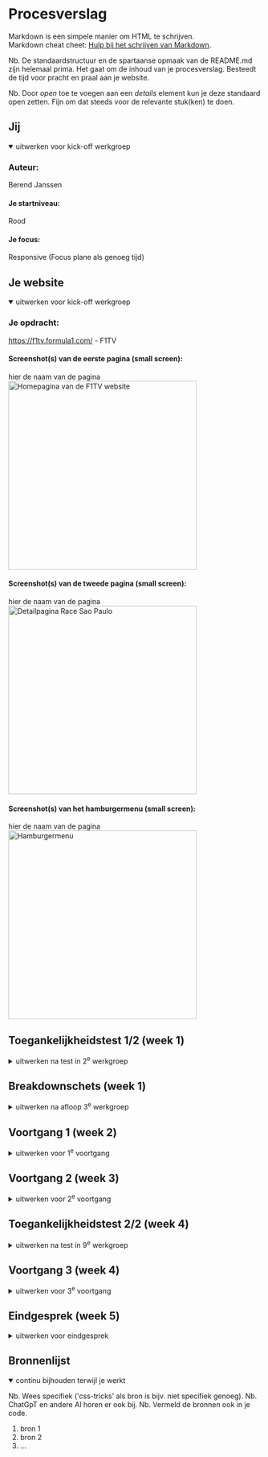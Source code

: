 # Procesverslag
Markdown is een simpele manier om HTML te schrijven.  
Markdown cheat cheet: [Hulp bij het schrijven van Markdown](https://github.com/adam-p/markdown-here/wiki/Markdown-Cheatsheet).

Nb. De standaardstructuur en de spartaanse opmaak van de README.md zijn helemaal prima. Het gaat om de inhoud van je procesverslag. Besteedt de tijd voor pracht en praal aan je website.

Nb. Door *open* toe te voegen aan een *details* element kun je deze standaard open zetten. Fijn om dat steeds voor de relevante stuk(ken) te doen.





## Jij

<details open>
  <summary>uitwerken voor kick-off werkgroep</summary>

  ### Auteur:
  Berend Janssen

  #### Je startniveau:
  Rood

  #### Je focus:
  Responsive (Focus plane als genoeg tijd)
 
</details>





## Je website

<details open>
  <summary>uitwerken voor kick-off werkgroep</summary>

  ### Je opdracht:
  https://f1tv.formula1.com/ - F1TV

  #### Screenshot(s) van de eerste pagina (small screen): 
  hier de naam van de pagina  
  <img src="readme-images/F1-TV-Hoofdpagina.png" width="375px" alt="Homepagina van de F1TV website">

  #### Screenshot(s) van de tweede pagina (small screen):
  hier de naam van de pagina  
  <img src="readme-images/F1-TV-2024-Grand-Prix-van-São-Paulo.png" width="375px" alt="Detailpagina Race Sao Paulo">

  #### Screenshot(s) van het hamburgermenu (small screen):
  hier de naam van de pagina  
  <img src="readme-images/F1-TV-2024-Hamburger-Menu.png" width="375px" alt="Hamburgermenu">
 
</details>



## Toegankelijkheidstest 1/2 (week 1)

<details>
  <summary>uitwerken na test in 2<sup>e</sup> werkgroep</summary>

  ### Bevindingen eigen tests
  - Optie voor grotere tekst is erg fijn voor mensen die slechtziend zijn, afhankelijk van hoe slechtziend iemand is zien zij toch wel echt heel weinig
  - Wanneer ik een speciefieke website op wil zoeken, en die vervolgens goed wil navigeren, terwijl ik een ballon probeer hoog te houden blijkt dit best lastig. 
  - Met vingers aan elkaar gebonden merkte ik weinig problemen vergeleken met normaal. Ik zou ook niet weten hoe je dit soort gebruikers kunt helpen vanuit je website.
  - Voor mensen met parkinsons of spasme kan ik begrijpen dat het gebruiken van een toetsenbord erg hinderlijk kan zijn. Voor hun is het erg handig als zij websites kunnen navigeren met maar een knop.

  ### Bevindingen F1TV Website met narrator
  HOMEPAGINA
  - Wanneer je op de landingspagina aankomt is het eerste wat voorgelezen wordt de naam van je account. Deze staat rechtsboven. Dit vind ik een beetje verwarrend, zelf zou ik gewoon linksboven beginnen denk ik.
  - Vervolgens kan je makkelijk door het primaire menu tabben, wel weer van recht naar links ipv links naar rechts.
  - Na het primaire menu kom je in het secundaire menu. Hier tab je wel doorheen van links naar rechts. 
  - Door de content heen tabben werkt allemaal best goed. Het enige wat ik opmerkelijk vond is dat de knoppen waarmee je door een slideshow scrollt allemaal 'button' heetten en niet bijvoorbeeld 'button slide naar links' of   
    'button slide naar rechts'
  - Bij de carrousellen van de 'Laatste race', 'verder kijken' en 'Populaire races uit het archief' moet je door alle opties heen tabben voordat je naar de volgende rij op de homepagina kan. Bij alle andere carousellen is dit 
    niet het geval.
  - De knoppen om naar de app of play store te gaan worden gewoon voorgelezen als 'i-m-g'.

  DETAILPAGINA
  - 


  ### WCAG Analyse 1
  <img src="readme-images/WCAG-Analyse/WhatsApp Image 2024-12-06 at 12.12.25.jpeg" alt="WCAG analyse 1 pagina 1">
  <img src="readme-images/WCAG-Analyse/WhatsApp Image 2024-12-06 at 12.12.26 (3).jpeg" alt="WCAG analyse 1 pagina 2">
  <img src="readme-images/WCAG-Analyse/WhatsApp Image 2024-12-06 at 12.12.26 (2).jpeg" alt="WCAG analyse 1 pagina 3">
  <img src="readme-images/WCAG-Analyse/WhatsApp Image 2024-12-06 at 12.12.26 (1).jpeg" alt="WCAG analyse 1 pagina 4">
  <img src="readme-images/WCAG-Analyse/WhatsApp Image 2024-12-06 at 12.12.26.jpeg" alt="WCAG analyse 1 pagina 5">

</details>



## Breakdownschets (week 1)

<details>
  <summary>uitwerken na afloop 3<sup>e</sup> werkgroep</summary>

  ### Homepagina: 
  <img src="readme-images/Pagina-1-Analyse.png" width="375px" alt="breakdown van de hele pagina">

  ### Detailpagina: 
  <img src="readme-images/Pagina-2-Analyse.png" width="375px" alt="breakdown van een dynamisch deel">

  ### Hamburger-menu: 
  <img src="readme-images/Hamburgermenu-Analyse.png" width="375px" alt="breakdown van nog een dynamisch deel">
</details>





## Voortgang 1 (week 2)

<details>
  <summary>uitwerken voor 1<sup>e</sup> voortgang</summary>

  ### Stand van zaken
  hier dit ging goed & dit was lastig (neem ook screenshots op van delen van je website en code)

  HTML bestandje opbouwen ging makkelijk, hier en daaralleen niet de beste tags gekozen. Had in eerste instantie wat problemen met het goed sticky krijgen van de header maar dat duurde niet al te lang.


  ### Agenda voor meeting
  samen met je groepje opstellen

  | student 1      | student 2          | student 3    | student 4        |
  | ---            | ---                | ---          | ---              |
  | nvt            | nvt                | nvt          | nvt              |
  |                |                    |              |                  |
  | ...            | ...                | ...          | ...              |
  


  ### Verslag van meeting
  hier na afloop snel de uitkomsten van de meeting vastleggen

  - F!TV website veranderd afhankelijk voor van of er een race-weekend aan de gang is
  - Buttons linken naar punt in dezelfde pagina, A's (anchors) naar andere pagina's
  - Sections & articles moeten een H element bevatten, anders div
  - Kleine 'F1 logo tags' kunnen gedaan worden met border-left
  - Hele eerste carousel in header
  - H1 is abonneren op F1TV

</details>





## Voortgang 2 (week 3)

<details>
  <summary>uitwerken voor 2<sup>e</sup> voortgang</summary>

  ### Stand van zaken
  hier dit ging goed & dit was lastig (neem ook screenshots op van delen van je website en code)

  - Hamburgermenu gelukt, alleen niet goed sticky
  - Lastig om te weten in wat voor situaties flexbox of grid handiger is
  - Wat zijn precies de regeltjes rondom classes en id's
  - Dingen wel in hamburger op ene pagina maar niet op andere
  - Beste manier om een carousel te maken


  ### Agenda voor meeting
  samen met je groepje opstellen

  | student 1      | student 2          | student 3    | student 4        |
  | ---            | ---                | ---          | ---              |
  | Hamburgermenu  | nvt                | nvt          | nvt              |
  | Classes & id's |                    |              |                  |
  | Carousellen    |                    |              |                  |
  | ...            | ...                | ...          | ...              |


  ### Verslag van meeting
  hier na afloop snel de uitkomsten van de meeting vastleggen

  - Open Sans proberen zonder link in html
  - Lokale font doen via CSS
  - Voor carousellen, articles met id uitwisselen via anchors met hrefjes
  - Zorgen dat iedere section en article een H heeft
  - Hamburgermenu div position fixen, juiste hoogte geven en dan overflow: scroll

</details>





## Toegankelijkheidstest 2/2 (week 4)

<details>
  <summary>uitwerken na test in 9<sup>e</sup> werkgroep</summary>

  ### Bevindingen
  Lijst met je bevindingen die in de test naar voren kwamen (geef ook aan wat er verbeterd is):

 - Buttons hebben geen naam maar heten gewoon button
 - Narrator zegt op gekke plekken dat hij niet verder kan tabben, bijvoorbeeld in het hamburgermenu gaat hij niet verder dan 'Authentics'
 - Na het doorlopen van de algemene header gaat de narrator automatisch het hamburgermenu in ookal is deze niet geopend.
 - Kleine 'buttons' om aan te geven in welk deel van het carousel je zit worden ook opgenoemd.
 - Wanneer je enkel met tab door de pagina gaat slaat hij alle artikelen over en gaat hij alleen maar langs de buttons en links.
 - Geen manier om door alle losse carousel items te klikken.
 - Bijna overal mist alt tekst.



  ### WCAG Analyse 2

  <img src="readme-images/WCAG-Analyse/WhatsApp Image 2024-12-06 at 12.12.26 (4).jpeg" alt="WCAG analyse 2 pagina 1">
  <img src="readme-images/WCAG-Analyse/WhatsApp Image 2024-12-06 at 12.12.26 (8).jpeg" alt="WCAG analyse 2 pagina 2">
  <img src="readme-images/WCAG-Analyse/WhatsApp Image 2024-12-06 at 12.12.26 (7).jpeg" alt="WCAG analyse 2 pagina 3">
  <img src="readme-images/WCAG-Analyse/WhatsApp Image 2024-12-06 at 12.12.26 (6).jpeg" alt="WCAG analyse 2 pagina 4">
  <img src="readme-images/WCAG-Analyse/WhatsApp Image 2024-12-06 at 12.12.26 (5).jpeg" alt="WCAG analyse 2 pagina 5">

 </details>

 





## Voortgang 3 (week 4)

<details>
  <summary>uitwerken voor 3<sup>e</sup> voortgang</summary>

  ### Stand van zaken
  hier dit ging goed & dit was lastig (neem ook screenshots op van delen van je website en code)

To Do:
  - Svg's voor standaard modus stylen in css
  - Roots aanmaken voor kleuren op pagina           (check)
  - Animatie hamburger menu sluiten                 (check)
  - Hamburgermenu responsive tot bepaalde grootte   (check)
  - Carousellen
  - Repsonsive maken
  - Dark mode (has()) + toggle zou mooi zijn 
  - Video & geluid embedden pagina 2?               (check)
  - On hover en en click toevoegen buttons & links
  - Zoekbalk waarin je kan typen
  - Toetsenbord shortcuts
  - Afbeeldingen vervangen voor hogere kwaliteit?
  - Logo klikbaar maken voor naar homepagina        (check)


  ### Agenda voor meeting
  samen met je groepje opstellen

  | student 1      | student 2          | student 3    | student 4        |
  | ---            | ---                | ---          | ---              |
  | Hoe responsive | nvt                | nvt          | nvt              |
  | moet header?   |                    |              |                  |
  |                |                    |              |                  |
  | Animatie menu  |                    |              |                  |
  | sluiten?       |                    |              |                  |
  |                |                    |              |                  |
  | Carousel twee  |                    |              |                  |
  | list items     |                    |              |                  |
  | tegelijk tonen?|                    |              |                  |
  |                |                    |              |                  |
  | Gekke borders  |                    |              |                  |
  | ...            | ...                | ...          | ...              |


  ### Verslag van meeting
  hier na afloop snel de uitkomsten van de meeting vastleggen

  - Grid - autofit - min/max voor responsive grid
  - Media query alleen om browser te overschrijven wanneer het niet naar wens verloopt
  - Before of after met svg
  - Teams kijken carousel

</details>





## Eindgesprek (week 5)

<details>
  <summary>uitwerken voor eindgesprek</summary>

  ### Je uitkomst - karakteristiek screenshots:
  <img src="readme-images/dummy-plaatje.jpg" width="375px" alt="uitomst opdracht 1">


  ### Dit ging goed/Heb ik geleerd: 
  Korte omschrijving met plaatjes

  <img src="readme-images/dummy-plaatje.jpg" width="375px" alt="top">


  ### Dit was lastig/Is niet gelukt:
  Korte omschrijving met plaatjes

  <img src="readme-images/dummy-plaatje.jpg" width="375px" alt="bummer">
</details>





## Bronnenlijst

<details open>
  <summary>continu bijhouden terwijl je werkt</summary>

  Nb. Wees specifiek ('css-tricks' als bron is bijv. niet specifiek genoeg). 
  Nb. ChatGpT en andere AI horen er ook bij.
  Nb. Vermeld de bronnen ook in je code.

  1. bron 1
  2. bron 2
  3. ...

</details>
